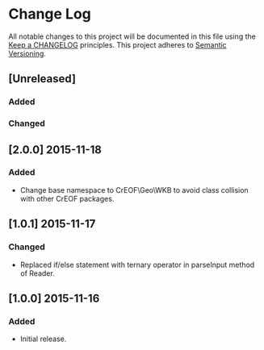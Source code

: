 # Change Log
All notable changes to this project will be documented in this file using the [Keep a CHANGELOG](http://keepachangelog.com/) principles.
This project adheres to [Semantic Versioning](http://semver.org/).

## [Unreleased]
### Added
### Changed

## [2.0.0] 2015-11-18
### Added
- Change base namespace to CrEOF\Geo\WKB to avoid class collision with other CrEOF packages.

## [1.0.1] 2015-11-17
### Changed
- Replaced if/else statement with ternary operator in parseInput method of Reader.

## [1.0.0] 2015-11-16
### Added
- Initial release.
